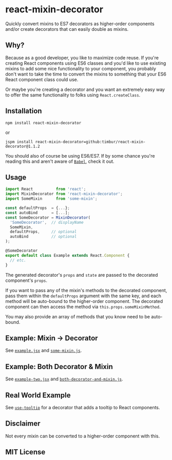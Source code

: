 # react-mixin-decorator
Quickly convert mixins to ES7 decorators as higher-order components and/or create decorators that can easily double as mixins.

## Why?
Because as a good developer, you like to maximize code reuse.  If you're creating React components using ES6 classes and you'd like to use existing mixins to add some nice functionality to your component, you probably don't want to take the time to convert the mixins to something that your ES6 React component class could use.

Or maybe you're creating a decorator and you want an extremely easy way to offer the same functionality to folks using `React.createClass`.

## Installation
```
npm install react-mixin-decorator
```
or
```
jspm install react-mixin-decorator=github:timbur/react-mixin-decorator@1.1.2
```

You should also of course be using ES6/ES7.  If by some chance you're reading this and aren't aware of [`Babel`](https://babeljs.io), check it out.

## Usage
```js
import React          from 'react';
import MixinDecorator from 'react-mixin-decorator';
import SomeMixin      from 'some-mixin';

const defaultProps  = {...};
const autoBind      = [...];
const SomeDecorator = MixinDecorator(
  'SomeDecorator',  // displayName
  SomeMixin,
  defaultProps,     // optional
  autoBind          // optional
);

@SomeDecorator
export default class Example extends React.Component {
  // etc.
}
```

The generated decorator's `props` and `state` are passed to the decorated component's `props`.

If you want to pass any of the mixin's methods to the decorated component, pass them within the `defaultProps` argument with the same key, and each method will be auto-bound to the higher-order component.  The decorated component can then access the method via `this.props.someMixinMethod`.

You may also provide an array of methods that you know need to be auto-bound.

## Example: Mixin -> Decorator
See [`example.jsx`](https://github.com/timbur/react-mixin-decorator/blob/master/example/example.jsx) and [`some-mixin.js`](https://github.com/timbur/react-mixin-decorator/blob/master/example/some-mixin.js).

## Example: Both Decorator & Mixin
See [`example-two.jsx`](https://github.com/timbur/react-mixin-decorator/blob/master/example/example-two.jsx) and [`both-decorator-and-mixin.js`](https://github.com/timbur/react-mixin-decorator/blob/master/example/both-decorator-and-mixin.js).

## Real World Example
See [`use-tooltip`](https://github.com/loggur/use-tooltip) for a decorator that adds a tooltip to React components.

## Disclaimer
Not every mixin can be converted to a higher-order component with this.

## MIT License
